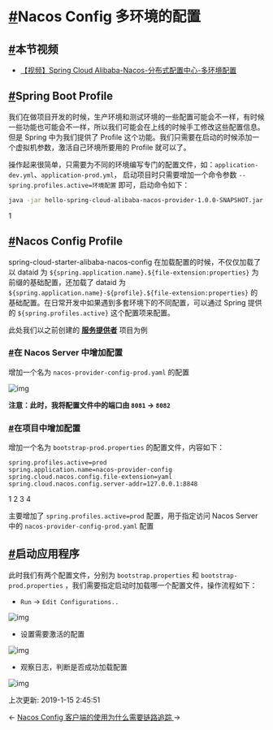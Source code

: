 # [#](https://funtl.com/zh/spring-cloud-alibaba/Nacos-Config-多环境的配置.html#nacos-config-多环境的配置)Nacos Config 多环境的配置

## [#](https://funtl.com/zh/spring-cloud-alibaba/Nacos-Config-多环境的配置.html#本节视频)本节视频

- [【视频】Spring Cloud Alibaba-Nacos-分布式配置中心-多环境配置](https://www.bilibili.com/video/av40735056/)

## [#](https://funtl.com/zh/spring-cloud-alibaba/Nacos-Config-多环境的配置.html#spring-boot-profile)Spring Boot Profile

我们在做项目开发的时候，生产环境和测试环境的一些配置可能会不一样，有时候一些功能也可能会不一样，所以我们可能会在上线的时候手工修改这些配置信息。但是 Spring 中为我们提供了 Profile 这个功能。我们只需要在启动的时候添加一个虚拟机参数，激活自己环境所要用的 Profile 就可以了。

操作起来很简单，只需要为不同的环境编写专门的配置文件，如：`application-dev.yml`、`application-prod.yml`， 启动项目时只需要增加一个命令参数 `--spring.profiles.active=环境配置` 即可，启动命令如下：

```bash
java -jar hello-spring-cloud-alibaba-nacos-provider-1.0.0-SNAPSHOT.jar --spring.profiles.active=prod
```

1

## [#](https://funtl.com/zh/spring-cloud-alibaba/Nacos-Config-多环境的配置.html#nacos-config-profile)Nacos Config Profile

spring-cloud-starter-alibaba-nacos-config 在加载配置的时候，不仅仅加载了以 dataid 为 `${spring.application.name}.${file-extension:properties}` 为前缀的基础配置，还加载了 dataid 为 `${spring.application.name}-${profile}.${file-extension:properties}` 的基础配置。在日常开发中如果遇到多套环境下的不同配置，可以通过 Spring 提供的 `${spring.profiles.active}` 这个配置项来配置。

此处我们以之前创建的 [**服务提供者**](https://funtl.com/zh/spring-cloud-alibaba/创建服务提供者.html#创建服务提供者) 项目为例

### [#](https://funtl.com/zh/spring-cloud-alibaba/Nacos-Config-多环境的配置.html#在-nacos-server-中增加配置)在 Nacos Server 中增加配置

增加一个名为 `nacos-provider-config-prod.yaml` 的配置

![img](https://funtl.com/assets1/Lusifer_20190111041121.png)

**注意：此时，我将配置文件中的端口由 `8081` -> `8082`**

### [#](https://funtl.com/zh/spring-cloud-alibaba/Nacos-Config-多环境的配置.html#在项目中增加配置)在项目中增加配置

增加一个名为 `bootstrap-prod.properties` 的配置文件，内容如下：

```properties
spring.profiles.active=prod
spring.application.name=nacos-provider-config
spring.cloud.nacos.config.file-extension=yaml
spring.cloud.nacos.config.server-addr=127.0.0.1:8848
```

1
2
3
4

主要增加了 `spring.profiles.active=prod` 配置，用于指定访问 Nacos Server 中的 `nacos-provider-config-prod.yaml` 配置

## [#](https://funtl.com/zh/spring-cloud-alibaba/Nacos-Config-多环境的配置.html#启动应用程序)启动应用程序

此时我们有两个配置文件，分别为 `bootstrap.properties` 和 `bootstrap-prod.properties` ，我们需要指定启动时加载哪一个配置文件，操作流程如下：

- `Run` -> `Edit Configurations..`

![img](https://funtl.com/assets1/Lusifer_20190111043201.png)

- 设置需要激活的配置

![img](https://funtl.com/assets1/Lusifer_20190111043322.png)

- 观察日志，判断是否成功加载配置

![img](https://funtl.com/assets1/Lusifer_20190111043538.png)

上次更新: 2019-1-15 2:45:51

← [Nacos Config 客户端的使用](https://funtl.com/zh/spring-cloud-alibaba/Nacos-Config-客户端的使用.html)[为什么需要链路追踪 ](https://funtl.com/zh/spring-cloud-alibaba/为什么需要链路追踪.html)→
